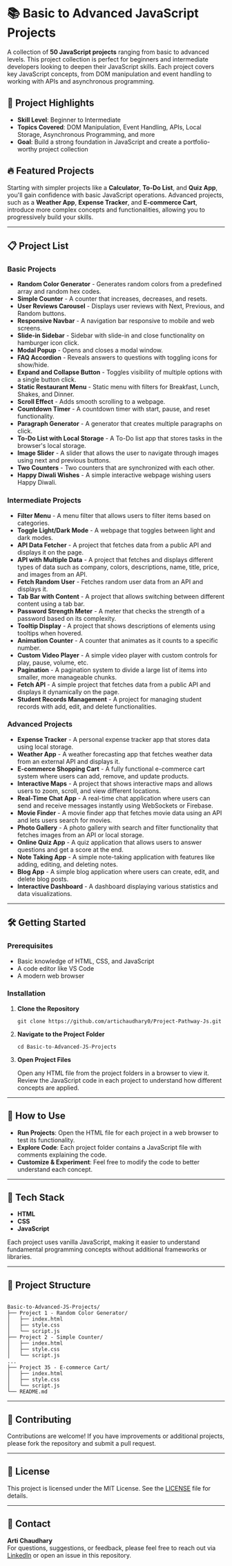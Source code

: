 
<h1>📚 Basic to Advanced JavaScript Projects</h1>

<p>
  A collection of <strong>50 JavaScript projects</strong> ranging from basic to advanced levels.
  This project collection is perfect for beginners and intermediate developers looking to deepen their JavaScript skills. 
  Each project covers key JavaScript concepts, from DOM manipulation and event handling to working with APIs and asynchronous programming.
</p>

<h2>🌟 Project Highlights</h2>
<ul>
  <li><strong>Skill Level</strong>: Beginner to Intermediate</li>
  <li><strong>Topics Covered</strong>: DOM Manipulation, Event Handling, APIs, Local Storage, Asynchronous Programming, and more</li>
  <li><strong>Goal</strong>: Build a strong foundation in JavaScript and create a portfolio-worthy project collection</li>
</ul>

<h2>🔥 Featured Projects</h2>
<p>Starting with simpler projects like a <strong>Calculator</strong>, <strong>To-Do List</strong>, and <strong>Quiz App</strong>, you'll gain confidence with basic JavaScript operations. Advanced projects, such as a <strong>Weather App</strong>, <strong>Expense Tracker</strong>, and <strong>E-commerce Cart</strong>, introduce more complex concepts and functionalities, allowing you to progressively build your skills.</p>

<hr>

<h2>📋 Project List</h2>

<h3>Basic Projects</h3>

<ul>
  <li><strong>Random Color Generator</strong> - Generates random colors from a predefined array and random hex codes.</li>
  <li><strong>Simple Counter</strong> - A counter that increases, decreases, and resets.</li>
  <li><strong>User Reviews Carousel</strong> - Displays user reviews with Next, Previous, and Random buttons.</li>
  <li><strong>Responsive Navbar</strong> - A navigation bar responsive to mobile and web screens.</li>
  <li><strong>Slide-in Sidebar</strong> - Sidebar with slide-in and close functionality on hamburger icon click.</li>
  <li><strong>Modal Popup</strong> - Opens and closes a modal window.</li>
  <li><strong>FAQ Accordion</strong> - Reveals answers to questions with toggling icons for show/hide.</li>
  <li><strong>Expand and Collapse Button</strong> - Toggles visibility of multiple options with a single button click.</li>
  <li><strong>Static Restaurant Menu</strong> - Static menu with filters for Breakfast, Lunch, Shakes, and Dinner.</li>
  <li><strong>Scroll Effect</strong> - Adds smooth scrolling to a webpage.</li>
  <li><strong>Countdown Timer</strong> - A countdown timer with start, pause, and reset functionality.</li>
  <li><strong>Paragraph Generator</strong> - A generator that creates multiple paragraphs on click.</li>
  <li><strong>To-Do List with Local Storage</strong> - A To-Do list app that stores tasks in the browser's local storage.</li>
  <li><strong>Image Slider</strong> - A slider that allows the user to navigate through images using next and previous buttons.</li>
  <li><strong>Two Counters</strong> - Two counters that are synchronized with each other.</li>
  <li><strong>Happy Diwali Wishes</strong> - A simple interactive webpage wishing users Happy Diwali.</li>
</ul>

<h3>Intermediate Projects</h3>
<ul>
  <li><strong>Filter Menu</strong> - A menu filter that allows users to filter items based on categories.</li>
  <li><strong>Toggle Light/Dark Mode</strong> - A webpage that toggles between light and dark modes.</li>
  <li><strong>API Data Fetcher</strong> - A project that fetches data from a public API and displays it on the page.</li>
  <li><strong>API with Multiple Data</strong> - A project that fetches and displays different types of data such as company, colors, descriptions, name, title, price, and images from an API.</li>
  <li><strong>Fetch Random User</strong> - Fetches random user data from an API and displays it.</li>
  <li><strong>Tab Bar with Content</strong> - A project that allows switching between different content using a tab bar.</li>
  <li><strong>Password Strength Meter</strong> - A meter that checks the strength of a password based on its complexity.</li>
  <li><strong>Tooltip Display</strong> - A project that shows descriptions of elements using tooltips when hovered.</li>
  <li><strong>Animation Counter</strong> - A counter that animates as it counts to a specific number.</li>
  <li><strong>Custom Video Player</strong> - A simple video player with custom controls for play, pause, volume, etc.</li>
  <li><strong>Pagination</strong> - A pagination system to divide a large list of items into smaller, more manageable chunks.</li>
  <li><strong>Fetch API</strong> - A simple project that fetches data from a public API and displays it dynamically on the page.</li>
  <li><strong>Student Records Management</strong> - A project for managing student records with add, edit, and delete functionalities.</li>
</ul>

<h3>Advanced Projects</h3>
<ul>
  <li><strong>Expense Tracker</strong> - A personal expense tracker app that stores data using local storage.</li>
  <li><strong>Weather App</strong> - A weather forecasting app that fetches weather data from an external API and displays it.</li>
  <li><strong>E-commerce Shopping Cart</strong> - A fully functional e-commerce cart system where users can add, remove, and update products.</li>
  <li><strong>Interactive Maps</strong> - A project that shows interactive maps and allows users to zoom, scroll, and view different locations.</li>
  <li><strong>Real-Time Chat App</strong> - A real-time chat application where users can send and receive messages instantly using WebSockets or Firebase.</li>
  <li><strong>Movie Finder</strong> - A movie finder app that fetches movie data using an API and lets users search for movies.</li>
  <li><strong>Photo Gallery</strong> - A photo gallery with search and filter functionality that fetches images from an API or local storage.</li>
  <li><strong>Online Quiz App</strong> - A quiz application that allows users to answer questions and get a score at the end.</li>
  <li><strong>Note Taking App</strong> - A simple note-taking application with features like adding, editing, and deleting notes.</li>
  <li><strong>Blog App</strong> - A simple blog application where users can create, edit, and delete blog posts.</li>
  <li><strong>Interactive Dashboard</strong> - A dashboard displaying various statistics and data visualizations.</li>
</ul>

<hr>
<h2>🛠️ Getting Started</h2>
<h3>Prerequisites</h3>
<ul>
  <li>Basic knowledge of HTML, CSS, and JavaScript</li>
  <li>A code editor like VS Code</li>
  <li>A modern web browser</li>
</ul>

<h3>Installation</h3>
<ol>
  <li><strong>Clone the Repository</strong>
    <pre><code>git clone https://github.com/artichaudhary0/Project-Pathway-Js.git</code></pre>
  </li>
  <li><strong>Navigate to the Project Folder</strong>
    <pre><code>cd Basic-to-Advanced-JS-Projects</code></pre>
  </li>
  <li><strong>Open Project Files</strong>
    <p>Open any HTML file from the project folders in a browser to view it. Review the JavaScript code in each project to understand how different concepts are applied.</p>
  </li>
</ol>

<hr>

<h2>🚀 How to Use</h2>
<ul>
  <li><strong>Run Projects</strong>: Open the HTML file for each project in a web browser to test its functionality.</li>
  <li><strong>Explore Code</strong>: Each project folder contains a JavaScript file with comments explaining the code.</li>
  <li><strong>Customize & Experiment</strong>: Feel free to modify the code to better understand each concept.</li>
</ul>

<hr>

<h2>🤖 Tech Stack</h2>
<ul>
  <li><strong>HTML</strong></li>
  <li><strong>CSS</strong></li>
  <li><strong>JavaScript</strong></li>
</ul>
<p>Each project uses vanilla JavaScript, making it easier to understand fundamental programming concepts without additional frameworks or libraries.</p>

<hr>

<h2>📂 Project Structure</h2>
<pre><code>
Basic-to-Advanced-JS-Projects/
├── Project 1 - Random Color Generator/
│   ├── index.html
│   ├── style.css
│   └── script.js
├── Project 2 - Simple Counter/
│   ├── index.html
│   ├── style.css
│   └── script.js
...
├── Project 35 - E-commerce Cart/
│   ├── index.html
│   ├── style.css
│   └── script.js
└── README.md
</code></pre>

<hr>

<h2>📑 Contributing</h2>
<p>Contributions are welcome! If you have improvements or additional projects, please fork the repository and submit a pull request.</p>

<hr>

<h2>📄 License</h2>
<p>This project is licensed under the MIT License. See the <a href="LICENSE">LICENSE</a> file for details.</p>

<hr>

<h2>💬 Contact</h2>
<p><strong>Arti Chaudhary</strong><br>
For questions, suggestions, or feedback, please feel free to reach out via <a href="https://www.linkedin.com/in/artichaudhary0/">LinkedIn</a> or open an issue in this repository.</p>

</body>

